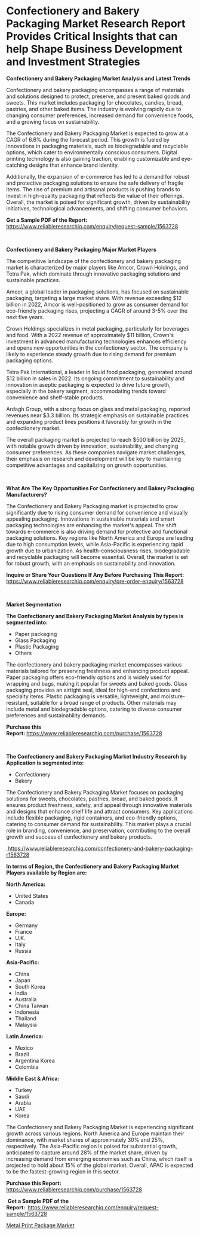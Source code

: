 <p><h1>Confectionery and Bakery Packaging Market Research Report Provides Critical Insights that can help Shape Business Development and Investment Strategies</h1></p><p><strong>Confectionery and Bakery Packaging Market Analysis and Latest Trends</strong></p>
<p><p>Confectionery and bakery packaging encompasses a range of materials and solutions designed to protect, preserve, and present baked goods and sweets. This market includes packaging for chocolates, candies, bread, pastries, and other baked items. The industry is evolving rapidly due to changing consumer preferences, increased demand for convenience foods, and a growing focus on sustainability. </p><p>The Confectionery and Bakery Packaging Market is expected to grow at a CAGR of 6.6% during the forecast period. This growth is fueled by innovations in packaging materials, such as biodegradable and recyclable options, which cater to environmentally conscious consumers. Digital printing technology is also gaining traction, enabling customizable and eye-catching designs that enhance brand identity. </p><p>Additionally, the expansion of e-commerce has led to a demand for robust and protective packaging solutions to ensure the safe delivery of fragile items. The rise of premium and artisanal products is pushing brands to invest in high-quality packaging that reflects the value of their offerings. Overall, the market is poised for significant growth, driven by sustainability initiatives, technological advancements, and shifting consumer behaviors.</p></p>
<p><strong>Get a Sample PDF of the Report:&nbsp;</strong> <a href="https://www.reliableresearchiq.com/enquiry/request-sample/1563728?utm_campaign=3206&utm_medium=2&utm_source=Github&utm_content=ia&utm_term=08032025&utm_id=confectionery-and-bakery-packaging">https://www.reliableresearchiq.com/enquiry/request-sample/1563728</a></p>
<p>&nbsp;</p>
<p><strong>Confectionery and Bakery Packaging Major Market Players</strong></p>
<p><p>The competitive landscape of the confectionery and bakery packaging market is characterized by major players like Amcor, Crown Holdings, and Tetra Pak, which dominate through innovative packaging solutions and sustainable practices. </p><p>Amcor, a global leader in packaging solutions, has focused on sustainable packaging, targeting a large market share. With revenue exceeding $12 billion in 2022, Amcor is well-positioned to grow as consumer demand for eco-friendly packaging rises, projecting a CAGR of around 3-5% over the next five years.</p><p>Crown Holdings specializes in metal packaging, particularly for beverages and food. With a 2022 revenue of approximately $11 billion, Crown's investment in advanced manufacturing technologies enhances efficiency and opens new opportunities in the confectionery sector. The company is likely to experience steady growth due to rising demand for premium packaging options.</p><p>Tetra Pak International, a leader in liquid food packaging, generated around $12 billion in sales in 2022. Its ongoing commitment to sustainability and innovation in aseptic packaging is expected to drive future growth, especially in the bakery segment, accommodating trends toward convenience and shelf-stable products.</p><p>Ardagh Group, with a strong focus on glass and metal packaging, reported revenues near $3.3 billion. Its strategic emphasis on sustainable practices and expanding product lines positions it favorably for growth in the confectionery market.</p><p>The overall packaging market is projected to reach $500 billion by 2025, with notable growth driven by innovation, sustainability, and changing consumer preferences. As these companies navigate market challenges, their emphasis on research and development will be key to maintaining competitive advantages and capitalizing on growth opportunities.</p></p>
<p>&nbsp;</p>
<p><strong>What Are The Key Opportunities For Confectionery and Bakery Packaging Manufacturers?</strong></p>
<p><p>The Confectionery and Bakery Packaging market is projected to grow significantly due to rising consumer demand for convenience and visually appealing packaging. Innovations in sustainable materials and smart packaging technologies are enhancing the market's appeal. The shift towards e-commerce is also driving demand for protective and functional packaging solutions. Key regions like North America and Europe are leading due to high consumption levels, while Asia-Pacific is experiencing rapid growth due to urbanization. As health-consciousness rises, biodegradable and recyclable packaging will become essential. Overall, the market is set for robust growth, with an emphasis on sustainability and innovation.</p></p>
<p><strong>Inquire or Share Your Questions If Any Before Purchasing This Report:</strong> <a href="https://www.reliableresearchiq.com/enquiry/pre-order-enquiry/1563728?utm_campaign=3206&utm_medium=2&utm_source=Github&utm_content=ia&utm_term=08032025&utm_id=confectionery-and-bakery-packaging">https://www.reliableresearchiq.com/enquiry/pre-order-enquiry/1563728</a></p>
<p>&nbsp;</p>
<p><strong>Market Segmentation</strong></p>
<p><strong>The Confectionery and Bakery Packaging Market Analysis by types is segmented into:</strong></p>
<p><ul><li>Paper packaging</li><li>Glass Packaging</li><li>Plastic Packaging</li><li>Others</li></ul></p>
<p><p>The confectionery and bakery packaging market encompasses various materials tailored for preserving freshness and enhancing product appeal. Paper packaging offers eco-friendly options and is widely used for wrapping and bags, making it popular for sweets and baked goods. Glass packaging provides an airtight seal, ideal for high-end confections and specialty items. Plastic packaging is versatile, lightweight, and moisture-resistant, suitable for a broad range of products. Other materials may include metal and biodegradable options, catering to diverse consumer preferences and sustainability demands.</p></p>
<p><strong>Purchase this Report:&nbsp;</strong><a href="https://www.reliableresearchiq.com/purchase/1563728?utm_campaign=3206&utm_medium=2&utm_source=Github&utm_content=ia&utm_term=08032025&utm_id=confectionery-and-bakery-packaging">https://www.reliableresearchiq.com/purchase/1563728</a></p>
<p>&nbsp;</p>
<p><strong>The Confectionery and Bakery Packaging Market Industry Research by Application is segmented into:</strong></p>
<p><ul><li>Confectionery</li><li>Bakery</li></ul></p>
<p><p>The Confectionery and Bakery Packaging Market focuses on packaging solutions for sweets, chocolates, pastries, bread, and baked goods. It ensures product freshness, safety, and appeal through innovative materials and designs that enhance shelf life and attract consumers. Key applications include flexible packaging, rigid containers, and eco-friendly options, catering to consumer demand for sustainability. This market plays a crucial role in branding, convenience, and preservation, contributing to the overall growth and success of confectionery and bakery products.</p></p>
<p><a href="https://www.reliableresearchiq.com/confectionery-and-bakery-packaging-r1563728?utm_campaign=3206&utm_medium=2&utm_source=Github&utm_content=ia&utm_term=08032025&utm_id=confectionery-and-bakery-packaging">&nbsp;https://www.reliableresearchiq.com/confectionery-and-bakery-packaging-r1563728</a></p>
<p><strong>In terms of Region, the Confectionery and Bakery Packaging Market Players available by Region are:</strong></p>
<p>
    <p> <strong> North America: </strong>
        <ul>
            <li>United States</li>
            <li>Canada</li>
        </ul>
        </p> 
    <p> <strong> Europe: </strong>
        <ul>
            <li>Germany</li>
            <li>France</li>
            <li>U.K.</li>
            <li>Italy</li>
            <li>Russia</li>
        </ul>
        </p> 
    <p> <strong> Asia-Pacific: </strong>
        <ul>
            <li>China</li>
            <li>Japan</li>
            <li>South Korea</li>
            <li>India</li>
            <li>Australia</li>
            <li>China Taiwan</li>
            <li>Indonesia</li>
            <li>Thailand</li>
            <li>Malaysia</li>
        </ul>
        </p> 
    <p> <strong> Latin America: </strong>
        <ul>
            <li>Mexico</li>
            <li>Brazil</li>
            <li>Argentina Korea</li>
            <li>Colombia</li>
        </ul>
        </p> 
    <p> <strong> Middle East & Africa: </strong>
        <ul>
            <li>Turkey</li>
            <li>Saudi</li>
            <li>Arabia</li>
            <li>UAE</li>
            <li>Korea</li>
        </ul>
    </p>
    </p>
<p><p>The Confectionery and Bakery Packaging Market is experiencing significant growth across various regions. North America and Europe maintain their dominance, with market shares of approximately 30% and 25%, respectively. The Asia-Pacific region is poised for substantial growth, anticipated to capture around 28% of the market share, driven by increasing demand from emerging economies such as China, which itself is projected to hold about 15% of the global market. Overall, APAC is expected to be the fastest-growing region in this sector.</p></p>
<p><strong>Purchase this Report: </strong><a href="https://www.reliableresearchiq.com/purchase/1563728?utm_campaign=3206&utm_medium=2&utm_source=Github&utm_content=ia&utm_term=08032025&utm_id=confectionery-and-bakery-packaging">https://www.reliableresearchiq.com/purchase/1563728</a></p>
<p>&nbsp;<strong>Get a Sample PDF of the Report:&nbsp;&nbsp;</strong><a href="https://www.reliableresearchiq.com/enquiry/request-sample/1563728?utm_campaign=3206&utm_medium=2&utm_source=Github&utm_content=ia&utm_term=08032025&utm_id=confectionery-and-bakery-packaging">https://www.reliableresearchiq.com/enquiry/request-sample/1563728</a></p>
<p><strong></strong></p>
<p><p><a href="https://github.com/ugurgyuri/Market-Research-Report-List-1/blob/main/metal-print-package-market.md?utm_campaign=3206&utm_medium=2&utm_source=Github&utm_content=ia&utm_term=08032025&utm_id=confectionery-and-bakery-packaging">Metal Print Package Market</a></p></p>